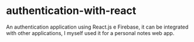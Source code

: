 # authentication-with-react
An authentication application using React.js e Firebase, it can be integrated with other applications, I myself used it for a personal notes web app.
